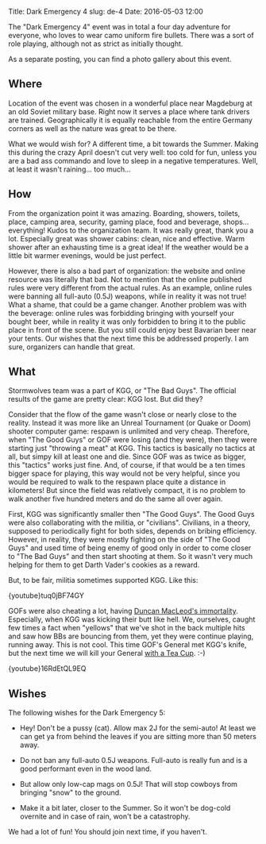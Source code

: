 Title: Dark Emergency 4
slug: de-4
Date: 2016-05-03 12:00

The "Dark Emergency 4" event was in total a four day adventure for everyone, who loves to wear camo uniform fire bullets. There was a sort of role playing, although not as strict as initially thought.

As a separate posting, you can find a photo gallery about this event.

## Where

Location of the event was chosen in a wonderful place near Magdeburg at an old Soviet military base. Right now it serves a place where tank drivers are trained. Geographically it is equally reachable from the entire Germany corners as well as the nature was great to be there.

What we would wish for? A different time, a bit towards the Summer. Making this during the crazy April doesn't cut very well: too cold for fun, unless you are a bad ass commando and love to sleep in a negative temperatures. Well, at least it wasn't raining... too much...

## How

From the organization point it was amazing. Boarding, showers, toilets, place, camping area, security, gaming place, food and beverage, shops... everything! Kudos to the organization team. It was really great, thank you a lot. Especially great was shower cabins: clean, nice and effective. Warm shower after an exhausting time is a great idea! If the weather would be a little bit warmer evenings, would be just perfect.

However, there is also a bad part of organization: the website and online resource was literally that bad. Not to mention that the online published rules were very different from the actual rules. As an example, online rules were banning all full-auto (0.5J) weapons, while in reality it was not true! What a shame, that could be a game changer. Another problem was with the beverage: online rules was forbidding bringing with yourself your bought beer, while in reality it was only forbidden to bring it to the public place in front of the scene. But you still could enjoy best Bavarian beer near your tents. Our wishes that the next time this be addressed properly. I am sure, organizers can handle that great.

## What

Stormwolves team was a part of KGG, or "The Bad Guys". The official results of the game are pretty clear: KGG lost. But did they?

Consider that the flow of the game wasn't close or nearly close to the reality. Instead it was more like an Unreal Tournament (or Quake or Doom) shooter computer game: respawn is unlimited and very cheap. Therefore, when "The Good Guys" or GOF were losing (and they were), then they were starting just "throwing a meat" at KGG. This tactics is basically no tactics at all, but simpy kill at least one and die. Since GOF was as twice as bigger, this "tactics" works just fine. And, of course, if that would be a ten times bigger space for playing, this way would not be very helpful, since you would be required to walk to the respawn place quite a distance in kilometers! But since the field was relatively compact, it is no problem to walk another five hundred meters and do the same all over again.

First, KGG was significantly smaller then "The Good Guys". The Good Guys were also collaborating with the militia, or "civilians". Civilians, in a theory, supposed to periodically fight for both sides, depends on bribing efficiency. However, in reality, they were mostly fighting on the side of "The Good Guys" and used time of being enemy of good only in order to come closer to "The Bad Guys" and then start shooting at them. So it wasn't very much helping for them to get Darth Vader's cookies as a reward.

But, to be fair, militia sometimes supported KGG. Like this:

{youtube}tuq0jBF74GY

GOFs were also cheating a lot, having [Duncan MacLeod's immortality](https://en.wikipedia.org/wiki/Duncan_MacLeod). Especially, when KGG was kicking their butt like hell. We, ourselves, caught few times a fact when "yellows" that we've shot in the back multiple hits and saw how BBs are bouncing from them, yet they were continue playing, running away. This is not cool. This time GOF's General met KGG's knife, but the next time we will kill your General [with a Tea Cup](https://www.youtube.com/watch?v=16RdEtQL9EQ). :-)

{youtube}16RdEtQL9EQ

## Wishes

The following wishes for the Dark Emergency 5:

* Hey! Don't be a pussy (cat). Allow max 2J for the semi-auto! At least we can get ya from behind the leaves if you are sitting more than 50 meters away.

* Do not ban any full-auto 0.5J weapons. Full-auto is really fun and is a good performant even in the wood land.

* But allow only low-cap mags on 0.5J! That will stop cowboys from bringing "snow" to the ground.

* Make it a bit later, closer to the Summer. So it won't be dog-cold overnite and in case of rain, won't be a catastrophy.


We had a lot of fun! You should join next time, if you haven't.

